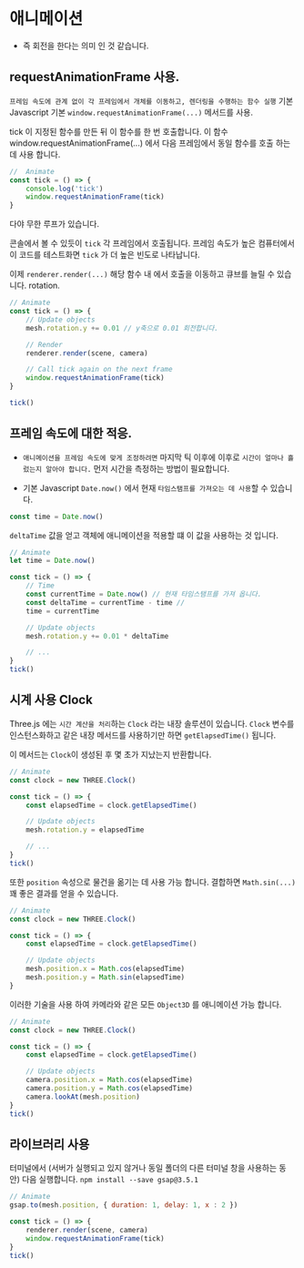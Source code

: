 <h1>애니메이션</h1>

- 즉 회전을 한다는 의미 인 것 같습니다. 


## requestAnimationFrame 사용.

`프레임 속도에 관계 없이 각 프레임에서 개체를 이동하고, 렌더링을 수행하는 함수 실행`
기본 Javascript 기본 `window.requestAnimationFrame(...)` 메서드를 사용.

tick 이 지정된 함수를 만든 뒤 이 함수를 한 번 호출합니다.
이 함수 window.requestAnimationFrame(...) 에서 다음 프레임에서 동일 함수를 호출 하는 데 사용 합니다.

``` javascript
//  Animate 
const tick = () => {
    console.log('tick')
    window.requestAnimationFrame(tick) 
}
```

다야 무한 루프가 있습니다.

콘솔에서 볼 수 있듯이 `tick` 각 프레임에서 호출됩니다.
프레임 속도가 높은 컴퓨터에서 이 코드를 테스트화면 `tick` 가 더 높은 빈도로 나타납니다.

이제 `renderer.render(...)` 해당 함수 내 에서 호출을 이동하고 큐브를 늘릴 수 있습니다. rotation. 


``` javascript
// Animate 
const tick = () => {
    // Update objects 
    mesh.rotation.y += 0.01 // y축으로 0.01 회전합니다. 

    // Render 
    renderer.render(scene, camera) 

    // Call tick again on the next frame 
    window.requestAnimationFrame(tick) 
}

tick() 
```


## 프레임 속도에 대한 적응.

- `애니메이션을 프레임 속도에 맞게 조정하려면` 마지막 틱 이후에 이후로 `시간이 얼마나 흘렀는지 알아야 합니다.`
먼저 시간을 측정하는 방법이 필요합니다.

- 기본 Javascript `Date.now()` 에서 현재 `타임스탬프를 가져오는 데 사용`할 수 있습니다.

``` javascript
const time = Date.now()
```

`deltaTime` 값을 얻고 객체에 애니메이션을 적용할 떄 이 값을 사용하는 것 입니다.

``` javascript
// Animate 
let time = Date.now()

const tick = () => {
    // Time 
    const currentTime = Date.now() // 현재 타임스탬프를 가져 옵니다. 
    const deltaTime = currentTime - time // 
    time = currentTime 

    // Update objects 
    mesh.rotation.y += 0.01 * deltaTime 

    // ... 
}
tick() 
```



## 시계 사용 Clock 

Three.js 에는 `시간 계산을 처리`하는 `Clock` 라는 내장 솔루션이 있습니다.
`Clock` 변수를 인스턴스화하고 같은 내장 메서드를 사용하기만 하면 `getElapsedTime()` 됩니다.

이 메서드는 `Clock`이 생성된 후 몇 초가 지났는지 반환합니다.

``` javascript
// Animate 
const clock = new THREE.Clock()

const tick = () => {
    const elapsedTime = clock.getElapsedTime() 

    // Update objects 
    mesh.rotation.y = elapsedTime 

    // ... 
}
tick() 
```


또한 `position` 속성으로 물건을 옮기는 데 사용 가능 합니다.
결합하면 `Math.sin(...)` 꽤 좋은 결과를 얻을 수 있습니다.

``` javascript
// Animate 
const clock = new THREE.Clock()

const tick = () => {
    const elapsedTime = clock.getElapsedTime() 

    // Update objects 
    mesh.position.x = Math.cos(elapsedTime)
    mesh.position.y = Math.sin(elapsedTime) 
}
```


이러한 기술을 사용 하여 카메라와 같은 모든 `Object3D` 를 애니메이션 가능 합니다.

``` javascript
// Animate 
const clock = new THREE.Clock()

const tick = () => {
    const elapsedTime = clock.getElapsedTime()

    // Update objects 
    camera.position.x = Math.cos(elapsedTime) 
    camera.position.y = Math.cos(elapsedTime)
    camera.lookAt(mesh.position) 
}
tick() 
```



## 라이브러리 사용

터미널에서 (서버가 실행되고 있지 않거나 동일 폴더의 다른 터미널 창을 사용하는 동안) 다음 실행합니다.
`npm install --save gsap@3.5.1`

``` javascript
// Animate 
gsap.to(mesh.position, { duration: 1, delay: 1, x : 2 })

const tick = () => {
    renderer.render(scene, camera) 
    window.requestAnimationFrame(tick) 
}
tick() 
```